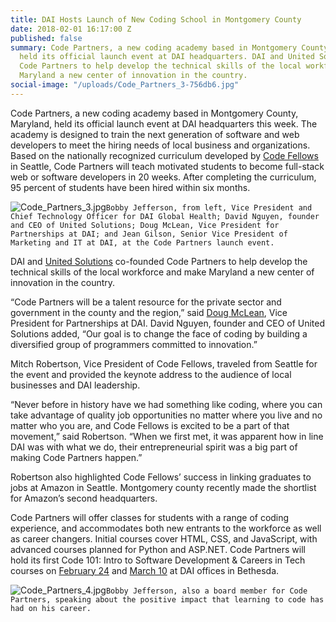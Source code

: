```yaml
---
title: DAI Hosts Launch of New Coding School in Montgomery County
date: 2018-02-01 16:17:00 Z
published: false
summary: Code Partners, a new coding academy based in Montgomery County, Maryland,
  held its official launch event at DAI headquarters. DAI and United Solutions co-founded
  Code Partners to help develop the technical skills of the local workforce and make
  Maryland a new center of innovation in the country.
social-image: "/uploads/Code_Partners_3-756db6.jpg"
---
```


Code Partners, a new coding academy based in Montgomery County, Maryland, held its official launch event at DAI headquarters this week. The academy is designed to train the next generation of software and web developers to meet the hiring needs of local business and organizations. Based on the nationally recognized curriculum developed by [Code Fellows](https://www.codefellows.org/) in Seattle, Code Partners will teach motivated students to become full-stack web or software developers in 20 weeks. After completing the curriculum, 95 percent of students have been hired within six months.

![Code_Partners_3.jpg](/uploads/Code_Partners_3.jpg)`Bobby Jefferson, from left, Vice President and Chief Technology Officer for DAI Global Health; David Nguyen, founder and CEO of United Solutions; Doug McLean, Vice President for Partnerships at DAI; and Jean Gilson, Senior Vice President of Marketing and IT at DAI, at the Code Partners launch event.`

DAI and [United Solutions](http://www.unitedsolutions.biz/Portal/WebPage.html?objectID=27669&referenceID=27669&referenceType=Object) co-founded Code Partners to help develop the technical skills of the local workforce and make Maryland a new center of innovation in the country.

“Code Partners will be a talent resource for the private sector and government in the county and the region,” said [Doug McLean](https://www.dai.com/who-we-are/our-team/doug-mclean), Vice President for Partnerships at DAI. David Nguyen, founder and CEO of United Solutions added, “Our goal is to change the face of coding by building a diversified group of programmers committed to innovation.”

Mitch Robertson, Vice President of Code Fellows, traveled from Seattle for the event and provided the keynote address to the audience of local businesses and DAI leadership.

“Never before in history have we had something like coding, where you can take advantage of quality job opportunities no matter where you live and no matter who you are, and Code Fellows is excited to be a part of that movement,” said Robertson. “When we first met, it was apparent how in line DAI was with what we do, their entrepreneurial spirit was a big part of making Code Partners happen.”

Robertson also highlighted Code Fellows’ success in linking graduates to jobs at Amazon in Seattle. Montgomery county recently made the shortlist for Amazon’s second headquarters.

Code Partners will offer classes for students with a range of coding experience, and accommodates both new entrants to the workforce as well as career changers. Initial courses cover HTML, CSS, and JavaScript, with advanced courses planned for Python and ASP.NET. Code Partners will hold its first Code 101: Intro to Software Development & Careers in Tech courses on [February 24](https://www.eventbrite.com/e/code-101-intro-to-software-development-careers-in-tech-tickets-42538303210?aff=dainews) and [March 10](https://www.eventbrite.com/e/code-101-intro-to-software-development-careers-in-tech-tickets-42718463073?aff=dainews) at DAI offices in Bethesda.

![Code_Partners_4.jpg](/uploads/Code_Partners_4.jpg)`Bobby Jefferson, also a board member for Code Partners, speaking about the positive impact that learning to code has had on his career.`